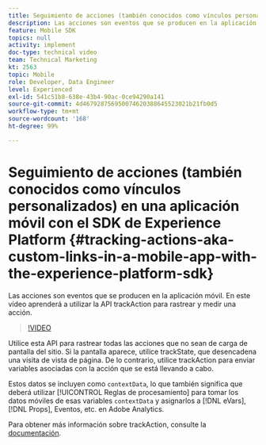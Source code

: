 ```yaml
---
title: Seguimiento de acciones (también conocidos como vínculos personalizados) en una aplicación móvil con el SDK de Experience Platform
description: Las acciones son eventos que se producen en la aplicación móvil. En este vídeo aprenderá a utilizar la API trackAction para rastrear y medir una acción.
feature: Mobile SDK
topics: null
activity: implement
doc-type: technical video
team: Technical Marketing
kt: 2563
topic: Mobile
role: Developer, Data Engineer
level: Experienced
exl-id: 541c51b8-638e-43b4-90ac-0ce94290a141
source-git-commit: 4d467928756950074620388645523021b21fb0d5
workflow-type: tm+mt
source-wordcount: '168'
ht-degree: 99%

---
```


# Seguimiento de acciones (también conocidos como vínculos personalizados) en una aplicación móvil con el SDK de Experience Platform {#tracking-actions-aka-custom-links-in-a-mobile-app-with-the-experience-platform-sdk}

Las acciones son eventos que se producen en la aplicación móvil. En este vídeo aprenderá a utilizar la API trackAction para rastrear y medir una acción.

>[!VIDEO](https://video.tv.adobe.com/v/328308/?quality=12&learn=on&captions=spa)

Utilice esta API para rastrear todas las acciones que no sean de carga de pantalla del sitio. Si la pantalla aparece, utilice trackState, que desencadena una visita de vista de página. De lo contrario, utilice trackAction para enviar variables asociadas con la acción que se está llevando a cabo.

Estos datos se incluyen como `contextData`, lo que también significa que deberá utilizar [!UICONTROL Reglas de procesamiento] para tomar los datos móviles de esas variables `contextData` y asignarlos a [!DNL eVars], [!DNL Props], Eventos, etc. en Adobe Analytics.

Para obtener más información sobre trackAction, consulte la [documentación](https://developer.adobe.com/client-sdks/documentation/getting-started/track-events/#track-user-actions-for-adobe-analytics).
